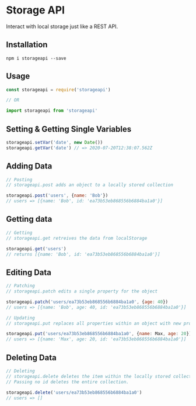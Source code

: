 # Storage API

Interact with local storage just like a REST API.

## Installation

`npm i storageapi --save`

## Usage

```javascript
const storageapi = require('storageapi')

// OR

import storageapi from 'storageapi'
```

## Setting & Getting Single Variables

```javascript
storageapi.setVar('date', new Date())
storageapi.getVar('date') // => 2020-07-20T12:38:07.562Z
```

## Adding Data

```javascript
// Posting
// storageapi.post adds an object to a locally stored collection

storageapi.post('users', {name: 'Bob'})
// users => [{name: 'Bob', id: 'ea73b53eb868556b6884ba1a0'}]
```

## Getting data

```javascript
// Getting
// storageapi.get retreives the data from localStorage

storageapi.get('users')
// returns [{name: 'Bob', id: 'ea73b53eb868556b6884ba1a0'}]
```

## Editing Data
```javascript
// Patching
// storageapi.patch edits a single property for the object 

storageapi.patch('users/ea73b53eb868556b6884ba1a0', {age: 40})
// users => [{name: 'Bob', age: 40, id: 'ea73b53eb868556b6884ba1a0'}]

// Updating
// storageapi.put replaces all properties within an object with new properties

storageapi.put('users/ea73b53eb868556b6884ba1a0', {name: Max, age: 20})
// users => [{name: 'Max', age: 20, id: 'ea73b53eb868556b6884ba1a0'}]
```


## Deleting Data
```javascript
// Deleting
// storageapi.delete deletes the item within the locally stored collection.
// Passing no id deletes the entire collection.

storageapi.delete('users/ea73b53eb868556b6884ba1a0')
// users => []

```